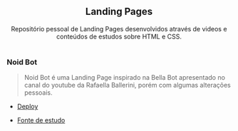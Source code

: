 <div align="center">

## **Landing Pages**
Repositório pessoal de Landing Pages desenvolvidos através de videos e conteúdos de estudos sobre HTML e CSS.

</div>

#

### **Noid Bot**
> Noid Bot é uma Landing Page inspirado na Bella Bot apresentado no canal do youtube da Rafaella Ballerini, porém com algumas alterações pessoais.

- [Deploy]()

- [Fonte de estudo](https://www.youtube.com/watch?v=llF6vD-RljE)

